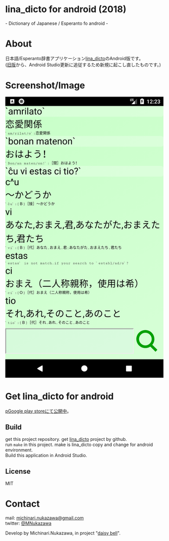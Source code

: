 lina\_dicto for android (2018)
====
\- Dictionary of Japanese / Esperanto fo android -

# About
日本語/Esperanto辞書アプリケーション[lina\_dicto](https://github.com/michinarinukazawa/lina_dicto)のAndroid版です。  
([旧版]( https://github.com/michinarinukazawa/lina_dicto_for_android )から、Android Studio更新に追従するため新規に起こし直したものです。)  

# Screenshot/Image
<img src="lina_dicto/document/image/20171106.png" width="500">  

# Get lina\_dicto for android
[pGoogle play storeにて公開中]( https://play.google.com/store/apps/details?id=com.michinari_nukazawa.app.lina_dicto_for_android )。  

## Build
get this project repository.
get [lina\_dicto](https://github.com/michinarinukazawa/lina_dicto) project by github.  
run `make` in this project. make is lina\_dicto copy and change for android environment.  
Build this application in Android Studio.  

## License
MIT  

# Contact
mail: [michinari.nukazawa@gmail.com][mailto]  
twitter: [@MNukazawa][twitter]  

Develop by Michinari.Nukazawa, in project "[daisy bell][pixiv_booth_project_daisy_bell]".  

[pixiv_booth_project_daisy_bell]: https://daisy-bell.booth.pm/
[mailto]: mailto:michinari.nukazawa@gmail.com
[twitter]: https://twitter.com/MNukazawa

